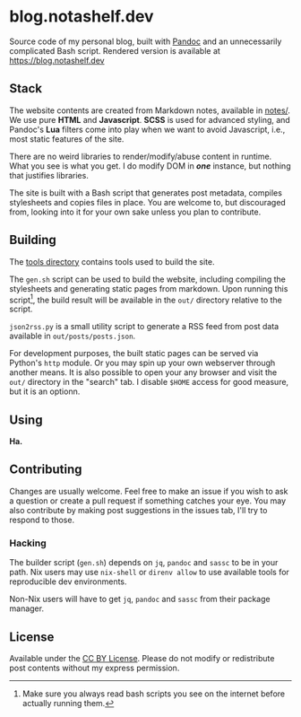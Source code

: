 # blog.notashelf.dev

Source code of my personal blog, built with [Pandoc](https://pandoc.org) and an
unnecessarily complicated Bash script. Rendered version is available at
https://blog.notashelf.dev

## Stack

The website contents are created from Markdown notes, available in
[notes/](./notes). We use pure **HTML** and **Javascript**. **SCSS** is used for
advanced styling, and Pandoc's **Lua** filters come into play when we want to
avoid Javascript, i.e., most static features of the site.

There are no weird libraries to render/modify/abuse content in runtime. What you
see is what you get. I do modify DOM in **_one_** instance, but nothing that
justifies libraries.

The site is built with a Bash script that generates post metadata, compiles
stylesheets and copies files in place. You are welcome to, but discouraged from,
looking into it for your own sake unless you plan to contribute.

## Building

The [tools directory](./tools) contains tools used to build the site.

The `gen.sh` script can be used to build the website, including compiling the
stylesheets and generating static pages from markdown. Upon running this
script[^1], the build result will be available in the `out/` directory relative
to the script.

`json2rss.py` is a small utility script to generate a RSS feed from post data
available in `out/posts/posts.json`.

For development purposes, the built static pages can be served via Python's
`http` module. Or you may spin up your own webserver through another means. It
is also possible to open your any browser and visit the `out/` directory in the
"search" tab. I disable `$HOME` access for good measure, but it is an optionn.

## Using

**Ha.**

## Contributing

Changes are usually welcome. Feel free to make an issue if you wish to ask a
question or create a pull request if something catches your eye. You may also
contribute by making post suggestions in the issues tab, I'll try to respond to
those.

### Hacking

The builder script (`gen.sh`) depends on `jq`, `pandoc` and `sassc` to be in
your path. Nix users may use `nix-shell` or `direnv allow` to use available
tools for reproducible dev environments.

Non-Nix users will have to get `jq`, `pandoc` and `sassc` from their package
manager.

## License

Available under the [CC BY License](LICENSE). Please do not modify or
redistribute post contents without my express permission.

[^1]: Make sure you always read bash scripts you see on the internet before
    actually running them.

